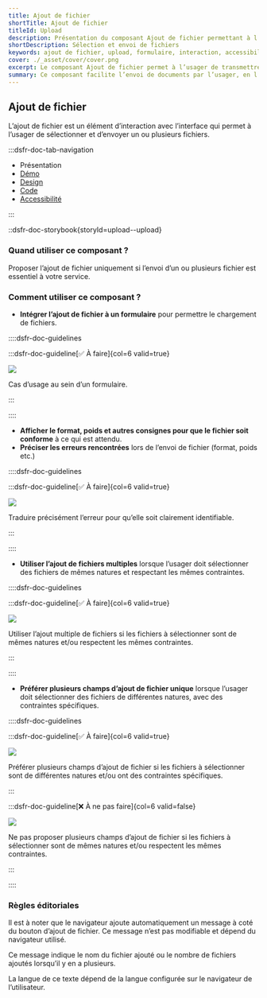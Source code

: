 ```yaml
---
title: Ajout de fichier
shortTitle: Ajout de fichier
titleId: Upload
description: Présentation du composant Ajout de fichier permettant à l’usager de sélectionner et envoyer un ou plusieurs fichiers via une interface.
shortDescription: Sélection et envoi de fichiers
keywords: ajout de fichier, upload, formulaire, interaction, accessibilité, design système, DSFR, sélection, fichier multiple
cover: ./_asset/cover/cover.png
excerpt: Le composant Ajout de fichier permet à l’usager de transmettre un ou plusieurs fichiers à travers une interface, avec des indications claires sur les formats attendus et les erreurs éventuelles.
summary: Ce composant facilite l’envoi de documents par l’usager, en l’intégrant aux formulaires de façon accessible et informative. Il prend en compte les contraintes liées aux fichiers (format, poids, nature), propose des variantes pour l’envoi multiple et signale les erreurs rencontrées lors de l’interaction. Son design est standardisé et non personnalisable pour garantir la cohérence visuelle dans l’ensemble du service.
---
```


## Ajout de fichier

L’ajout de fichier est un élément d’interaction avec l’interface qui permet à l’usager de sélectionner et d’envoyer un ou plusieurs fichiers.

:::dsfr-doc-tab-navigation

- Présentation
- [Démo](./demo/index.md)
- [Design](./design/index.md)
- [Code](./code/index.md)
- [Accessibilité](./accessibility/index.md)

:::

::dsfr-doc-storybook{storyId=upload--upload}

### Quand utiliser ce composant ?

Proposer l’ajout de fichier uniquement si l’envoi d’un ou plusieurs fichier est essentiel à votre service.

### Comment utiliser ce composant ?

- **Intégrer l’ajout de fichier à un formulaire** pour permettre le chargement de fichiers.

::::dsfr-doc-guidelines

:::dsfr-doc-guideline[✅ À faire]{col=6 valid=true}

![](./_asset/use/do-1.png)

Cas d’usage au sein d’un formulaire.

:::

::::

- **Afficher le format, poids et autres consignes pour que le fichier soit conforme** à ce qui est attendu.
- **Préciser les erreurs rencontrées** lors de l’envoi de fichier (format, poids etc.)

::::dsfr-doc-guidelines

:::dsfr-doc-guideline[✅ À faire]{col=6 valid=true}

![](./_asset/use/do-2.png)

Traduire précisément l’erreur pour qu’elle soit clairement identifiable.

:::

::::

- **Utiliser l’ajout de fichiers multiples** lorsque l’usager doit sélectionner des fichiers de mêmes natures et respectant les mêmes contraintes.

::::dsfr-doc-guidelines

:::dsfr-doc-guideline[✅ À faire]{col=6 valid=true}

![](./_asset/use/do-3.png)

Utiliser l’ajout multiple de fichiers si les fichiers à sélectionner sont de mêmes natures et/ou respectent les mêmes contraintes.

:::

::::

- **Préférer plusieurs champs d’ajout de fichier unique** lorsque l’usager doit sélectionner des fichiers de différentes natures, avec des contraintes spécifiques.

::::dsfr-doc-guidelines

:::dsfr-doc-guideline[✅ À faire]{col=6 valid=true}

![](./_asset/use/do-4.png)

Préférer plusieurs champs d’ajout de fichier si les fichiers à sélectionner sont de différentes natures et/ou ont des contraintes spécifiques.

:::

:::dsfr-doc-guideline[❌ À ne pas faire]{col=6 valid=false}

![](./_asset/use/dont-1.png)

Ne pas proposer plusieurs champs d’ajout de fichier si les fichiers à sélectionner sont de mêmes natures et/ou respectent les mêmes contraintes.

:::

::::

### Règles éditoriales

Il est à noter que le navigateur ajoute automatiquement un message à coté du bouton d’ajout de fichier. Ce message n’est pas modifiable et dépend du navigateur utilisé.

Ce message indique le nom du fichier ajouté ou le nombre de fichiers ajoutés lorsqu’il y en a plusieurs.

La langue de ce texte dépend de la langue configurée sur le navigateur de l’utilisateur.